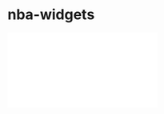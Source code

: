 # nba-widgets




<iframe src="//player.bilibili.com/player.html?isOutside=true&aid=113610609203673&bvid=BV1ntq5YrEsE&cid=27223982740&p=1" scrolling="no" border="0" frameborder="no" framespacing="0" allowfullscreen="true"></iframe>
